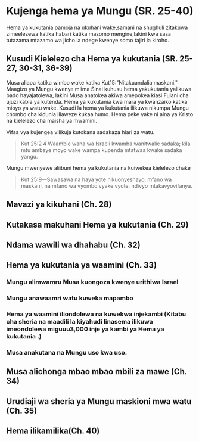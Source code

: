 <h1><span lang='swa'>Kujenga hema ya Mungu (SR. 25-40) </span></h1>
<p><span lang='swa'>Hema ya kukutania pamoja na ukuhani wake&#44;samani na shughuli zitakuwa zimeelezewa katika habari katika masomo mengine&#44;lakini kwa sasa tutazama mtazamo wa jicho la ndege kwenye somo tajiri la kiroho. </span></p>
<h2><span lang='swa'>Kusudi Kielelezo cha Hema ya kukutania (SR. 25-27&#44; 30-31&#44; 36-39) </span></h2>
<p><span lang='swa'>Musa aliapa katika wimbo wake katika Kut15:"Nitakuandalia maskani." Maagizo ya Mungu kwenye mlima Sinai kuhusu hema yakukutania yalikuwa bado hayajatolewa&#44; lakini Musa anatokea akiwa amepokea kiasi Fulani cha ujuzi kabla ya kutenda. Hema ya kukutania kwa mara ya kwanzaiko katika mioyo ya watu wake. Kusudi la hema ya kukutania ilikuwa nikumpa Mungu chombo cha kidunia iliaweze kukaa humo. Hema peke yake ni aina ya Kristo na kielelezo cha maisha ya mwamini. </span></p>
<p><span lang='swa'>Vifaa vya kujengea vilikuja kutokana sadakaza hiari za watu. </span></p>
<blockquote><span lang='swa'>Kut 25:2 4 Waambie wana wa Israeli kwamba wanitwalie sadaka; kila mtu ambaye moyo wake wampa kupenda mtatwaa kwake sadaka yangu. </span></blockquote>
<p><span lang='swa'>Mungu mwenyewe aliibuni hema ya kukutania na kuiwekea kielelezo chake </span></p>
<blockquote><span lang='swa'>Kut 25:9&mdash;Sawasawa na haya yote nikuonyeshayo&#44; mfano wa maskani&#44; na mfano wa vyombo vyake vyote&#44; ndivyo mtakavyovifanya. </span></blockquote>
<h2><span lang='swa'>Mavazi ya kikuhani (Ch. 28) </span></h2>
<h2><span lang='swa'>Kutakasa makuhani Hema ya kukutania (Ch. 29) </span></h2>
<h2><span lang='swa'>Ndama wawili wa dhahabu (Ch. 32) </span></h2>
<h2><span lang='swa'>Hema ya kukutania ya waamini (Ch. 33) </span></h2>
<h3><span lang='swa'>Mungu alimwamru Musa kuongoza kwenye urithiwa Israel </span></h3>
<h3><span lang='swa'>Mungu anawaamri watu kuweka mapambo </span></h3>
<h3><span lang='swa'>Hema ya waamini iliondolewa na kuwekwa injekambi (Kitabu cha sheria na maadili la kiyahudi linasema ilikuwa imeondolewa miguuu3&#44;000 inje ya kambi ya Hema ya kukutania .) </span></h3>
<h3><span lang='swa'>Musa anakutana na Mungu uso kwa uso. </span></h3>
<h2><span lang='swa'>Musa alichonga mbao mbao mbili za mawe (Ch. 34) </span></h2>
<h2><span lang='swa'>Urudiaji wa sheria ya Mungu maskioni mwa watu (Ch. 35) </span></h2>
<h2><span lang='swa'>Hema ilikamilika(Ch. 40) </span></h2>
